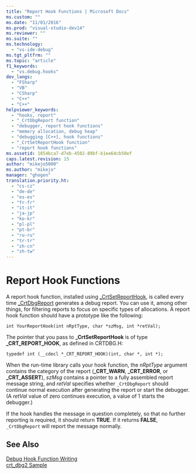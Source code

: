 ```yaml
---
title: "Report Hook Functions | Microsoft Docs"
ms.custom: ""
ms.date: "11/01/2016"
ms.prod: "visual-studio-dev14"
ms.reviewer: ""
ms.suite: ""
ms.technology: 
  - "vs-ide-debug"
ms.tgt_pltfrm: ""
ms.topic: "article"
f1_keywords: 
  - "vs.debug.hooks"
dev_langs: 
  - "FSharp"
  - "VB"
  - "CSharp"
  - "C++"
  - "C++"
helpviewer_keywords: 
  - "hooks, report"
  - "_CrtDbgReport function"
  - "debugger, report hook functions"
  - "memory allocation, debug heap"
  - "debugging [C++], hook functions"
  - "_CrtSetReportHook function"
  - "report hook functions"
ms.assetid: 1854bca7-d7eb-4502-89bf-b1ee64cb50ef
caps.latest.revision: 15
author: "mikejo5000"
ms.author: "mikejo"
manager: "ghogen"
translation.priority.ht: 
  - "cs-cz"
  - "de-de"
  - "es-es"
  - "fr-fr"
  - "it-it"
  - "ja-jp"
  - "ko-kr"
  - "pl-pl"
  - "pt-br"
  - "ru-ru"
  - "tr-tr"
  - "zh-cn"
  - "zh-tw"
---
```

# Report Hook Functions
A report hook function, installed using [_CrtSetReportHook](/visual-cpp/c-runtime-library/reference/crtsetreporthook), is called every time [_CrtDbgReport](/visual-cpp/c-runtime-library/reference/crtdbgreport-crtdbgreportw) generates a debug report. You can use it, among other things, for filtering reports to focus on specific types of allocations. A report hook function should have a prototype like the following:  
  
```  
int YourReportHook(int nRptType, char *szMsg, int *retVal);  
```  
  
 The pointer that you pass to **_CrtSetReportHook** is of type **_CRT_REPORT_HOOK**, as defined in CRTDBG.H:  
  
```  
typedef int (__cdecl *_CRT_REPORT_HOOK)(int, char *, int *);  
```  
  
 When the run-time library calls your hook function, the *nRptType* argument contains the category of the report (**_CRT_WARN**, **_CRT_ERROR**, or **_CRT_ASSERT**), *szMsg* contains a pointer to a fully assembled report message string, and *retVal* specifies whether `_CrtDbgReport` should continue normal execution after generating the report or start the debugger. (A *retVal* value of zero continues execution, a value of 1 starts the debugger.)  
  
 If the hook handles the message in question completely, so that no further reporting is required, it should return **TRUE**. If it returns **FALSE**, `_CrtDbgReport` will report the message normally.  
  
## See Also  
 [Debug Hook Function Writing](../debugger/debug-hook-function-writing.md)   
 [crt_dbg2 Sample](http://msdn.microsoft.com/en-us/21e1346a-6a17-4f57-b275-c76813089167)